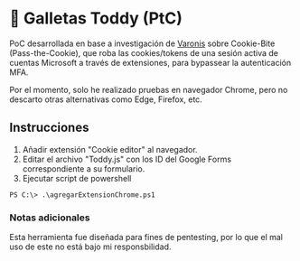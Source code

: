                  
# :cookie: Galletas Toddy (PtC)

PoC desarrollada en base a investigación de [Varonis](https://www.varonis.com/blog/cookie-bite) sobre Cookie-Bite (Pass-the-Cookie), que roba las cookies/tokens de una sesión activa de cuentas Microsoft a través de extensiones, para bypassear la autenticación MFA.

Por el momento, solo he realizado pruebas en navegador Chrome, pero no descarto otras alternativas como Edge, Firefox, etc.

## Instrucciones
1. Añadir extensión "Cookie editor" al navegador.
2. Editar el archivo "Toddy.js" con los ID del Google Forms correspondiente a su formulario.
3. Ejecutar script de powershell
 ```
 PS C:\> .\agregarExtensionChrome.ps1
 ```

### Notas adicionales
Esta herramienta fue diseñada para fines de pentesting, por lo que el mal uso de este no está bajo mi responsbilidad.







